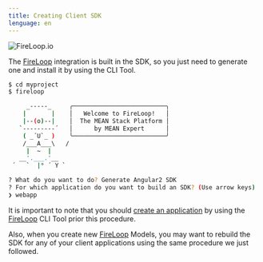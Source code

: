 ```yaml
---
title: Creating Client SDK
lenguage: en 
---
```

![FireLoop.io](https://storage.googleapis.com/mean-expert-images/fireloop-logo.png)

The [FireLoop] integration is built in the SDK, so you just need to generate one and install it by using the CLI Tool.

````sh
$ cd myproject
$ fireloop

     _-----_     ╭──────────────────────────╮
    |       |    │   Welcome to FireLoop!   │
    |--(o)--|    │  The MEAN Stack Platform │
   `---------´   │      by MEAN Expert      │
    ( _´U`_ )    ╰──────────────────────────╯
    /___A___\   /
     |  ~  |     
   __'.___.'__   
 ´   `  |° ´ Y ` 

? What do you want to do? Generate Angular2 SDK
? For which application do you want to build an SDK? (Use arrow keys)
❯ webapp 
````

It is important to note that you should [create an application] by using the [FireLoop] CLI Tool prior this procedure.

Also, when you create new [FireLoop] Models, you may want to rebuild the SDK for any of your client applications using the same procedure we just followed.


[FireLoop]: http://fireloop.io
[create an application]: https://github.com/mean-expert-official/fireloop.io/wiki/Creating-Client-Applications